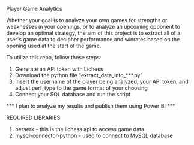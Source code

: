 Player Game Analytics

Whether your goal is to analyze your own games for strengths or weaknesses in your openings, or to analyze an upcoming opponent to develop an optimal strategy,
the aim of this project is to extract all of a user's game data to decipher performance and winrates based on the opening used at the start of the game.

To utilize this repo, follow these steps:
1) Generate an API token with Lichess
2) Download the python file "extract_data_into_***.py"
3) Insert the username of the player being analyzed, your API token, and adjust perf_type to the game format of your choosing
4) Connect your SQL database and run the script

*** I plan to analyze my results and publish them using Power BI ***

REQUIRED LIBRARIES:
1) berserk - this is the lichess api to access game data
2) mysql-connector-python - used to connect to MySQL database
